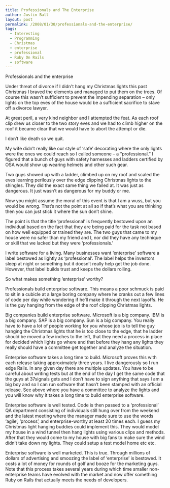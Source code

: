 ```yaml
---
title: Professionals and The Enterprise
author: Justin Ball
layout: post
permalink: /2008/01/30/professionals-and-the-enterprise/
tags:
  - Interesting
  - Programming
  - Christmas
  - enterprise
  - professional
  - Ruby On Rails
  - software
---
```


Professionals and the enterprise

Under threat of divorce if I didn't hang my Christmas lights this past Christmas I braved the elements and managed to put them on the trees. Of course this wasn’t sufficient to prevent the impending separation – only lights on the top eves of the house would be a sufficient sacrifice to stave off a divorce lawyer.

At great peril, a very kind neighbor and I attempted the feat. As each roof clip drew us closer to the two story eves and we had to climb higher on the roof it became clear that we would have to abort the attempt or die.

I don’t like death so we quit.

My wife didn’t really like our style of ‘safe’ decorating where the only lights were the ones we could reach so I called someone – a “professional.” I figured that a bunch of guys with safety harnesses and ladders certified by OSA would show up wearing helmets and other such gear.

Two guys showed up with a ladder, climbed up on my roof and scaled the eves learning perilously over the edge clipping Christmas lights to the shingles. They did the exact same thing we failed at. It was just as dangerous. It just wasn’t as dangerous for my buddy or me.

Now you might assume the moral of this event is that I am a wuss, but you would be wrong. That’s not the point at all so if that’s what you are thinking then you can just stick it where the sun don’t shine.

The point is that the title ‘professional’ is frequently bestowed upon an individual based on the fact that they are being paid for the task not based on how well equipped or trained they are. The two guys that came to my house were no safer than my friend and I, nor did they have any technique or skill that we lacked but they were ‘professionals.’

I write software for a living. Many businesses want ‘enterprise’ software a label bestowed as lightly as ‘professional’. The label helps the investors sleep at night or something but it doesn’t really help get the job done. However, that label builds trust and keeps the dollars rolling.

So what makes something ‘enterprise’ worthy?

Professionals build enterprise software.
This means a poor schmuck is paid to sit in a cubicle at a large boring company where he cranks out a few lines of code per day while wondering if he’ll make it through the next layoffs. He is the guy hanging from the edge of the roof clipping Christmas lights.

Big companies build enterprise software.
Microsoft is a big company. IBM is a big company. SAP is a big company. Sun is a big company. You really have to have a lot of people working for you whose job is to tell the guy hanging the Christmas lights that he is too close to the edge, that he ladder should be moved a few inches to the left, that they need a process in place for decided which lights go where and that before they hang any lights they really should have a committee get together and analyze the situation.

Enterprise software takes a long time to build.
Microsoft proves this with each release taking approximately three years. I live dangerously so I run edge Rails. In any given day there are multiple updates. You have to be careful about writing tests but at the end of the day I get the same code that the guys at 37signals gets and I don’t have to sign anything that says I am a big boy and so I can run software that hasn’t been stamped with an official release. See above where you have a committee to analyze the lights and you will know why it takes a long time to build enterprise software.

Enterprise software is well tested.
Code is then passed to a ‘professional’ QA department consisting of individuals still hung over from the weekend and the latest meeting where the manager made sure to use the words ‘agile’, ‘process’, and enterprise-worthy at least 20 times each. I guess my Christmas light hanging buddies could implement this. They would model my house in a wind tunnel then hang lights using various clips and methods. After that they would come to my house with big fans to make sure the wind didn’t take down my lights. They could setup a test model home etc etc.

Enterprise software is well marketed.
This is true. Through millions of dollars of advertising and smoozing the label of ‘enterprise’ is bestowed. It costs a lot of money for rounds of golf and booze for the marketing guys. Note that this process takes several years during which time smaller non-enterprise teams have evolved with the market and now offer something Ruby on Rails that actually meets the needs of developers.